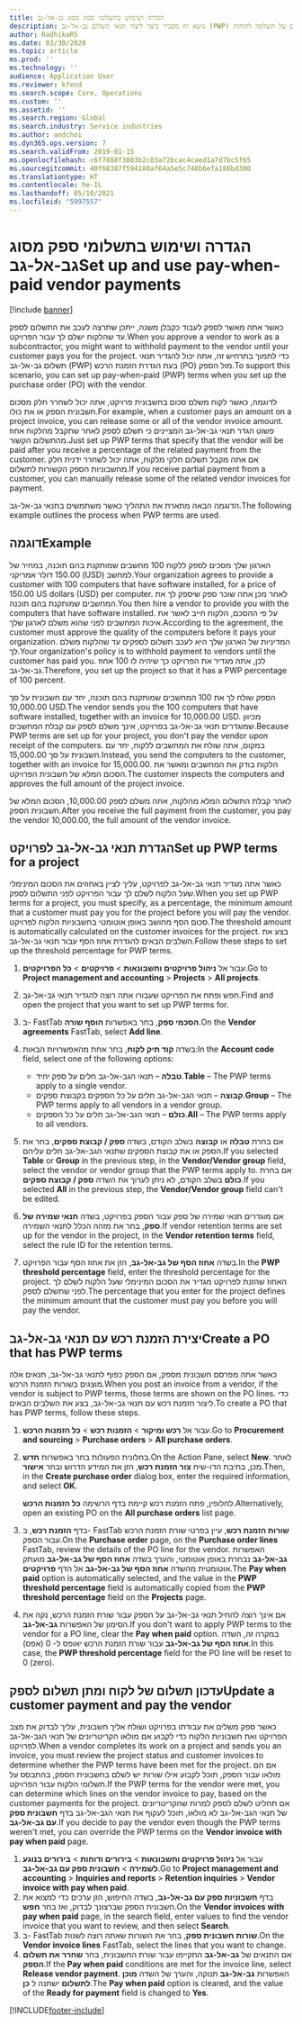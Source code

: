 ```yaml
---
title: הגדרה ושימוש בתשלומי ספק מסוג גב-אל-גב
description: נושא זה מסביר כיצד ליצור תנאי תשלום גב-אל-גב (PWP) כדי שתוכל לשחרר תשלומים חלקיים לספק, המבוססים על תשלומי לקוחות.
author: RadhikaRS
ms.date: 03/30/2020
ms.topic: article
ms.prod: ''
ms.technology: ''
audience: Application User
ms.reviewer: kfend
ms.search.scope: Core, Operations
ms.custom: ''
ms.assetid: ''
ms.search.region: Global
ms.search.industry: Service industries
ms.author: andchoi
ms.dyn365.ops.version: 7
ms.search.validFrom: 2019-01-15
ms.openlocfilehash: c6f7888f3803b2c83a72bcac4caed1a7d7bc5f65
ms.sourcegitcommit: 40f68387f594180af64a5e5c748b6efa188bd300
ms.translationtype: HT
ms.contentlocale: he-IL
ms.lasthandoff: 05/10/2021
ms.locfileid: "5997557"
---
```

# <a name="set-up-and-use-pay-when-paid-vendor-payments"></a><span data-ttu-id="e6932-103">הגדרה ושימוש בתשלומי ספק מסוג גב-אל-גב</span><span class="sxs-lookup"><span data-stu-id="e6932-103">Set up and use pay-when-paid vendor payments</span></span>

[!include [banner](../includes/banner.md)]

<span data-ttu-id="e6932-104">כאשר אתה מאשר לספק לעבוד כקבלן משנה, ייתכן שתרצה לעכב את התשלום לספק עד שהלקוח ישלם לך עבור הפרויקט.</span><span class="sxs-lookup"><span data-stu-id="e6932-104">When you approve a vendor to work as a subcontractor, you might want to withhold payment to the vendor until your customer pays you for the project.</span></span> <span data-ttu-id="e6932-105">כדי לתמוך בתרחיש זה, אתה יכול להגדיר תנאי תשלום גב-אל-גב (PWP) בעת הגדרת הזמנת הרכש (PO) מול הספק.</span><span class="sxs-lookup"><span data-stu-id="e6932-105">To support this scenario, you can set up pay-when-paid (PWP) terms when you set up the purchase order (PO) with the vendor.</span></span>

<span data-ttu-id="e6932-106">לדוגמה, כאשר לקוח משלם סכום בחשבונית פרויקט, אתה יכול לשחרר חלק מסכום חשבונית הספק או את כולו.</span><span class="sxs-lookup"><span data-stu-id="e6932-106">For example, when a customer pays an amount on a project invoice, you can release some or all of the vendor invoice amount.</span></span> <span data-ttu-id="e6932-107">פשוט הגדר תנאי גב-אל-גב המציינים כי תשלם לספק לאחר שתקבל מהלקוח אחוז מהתשלום הקשור.</span><span class="sxs-lookup"><span data-stu-id="e6932-107">Just set up PWP terms that specify that the vendor will be paid after you receive a percentage of the related payment from the customer.</span></span> <span data-ttu-id="e6932-108">אם אתה מקבל תשלום חלקי מלקוח, אתה יכול לשחרר ידנית חלק מחשבוניות הספק הקשורות לתשלום.</span><span class="sxs-lookup"><span data-stu-id="e6932-108">If you receive partial payment from a customer, you can manually release some of the related vendor invoices for payment.</span></span>

<span data-ttu-id="e6932-109">הדוגמה הבאה מתארת את התהליך כאשר משתמשים בתנאי גב-אל-גב.</span><span class="sxs-lookup"><span data-stu-id="e6932-109">The following example outlines the process when PWP terms are used.</span></span>

## <a name="example"></a><span data-ttu-id="e6932-110">דוגמה</span><span class="sxs-lookup"><span data-stu-id="e6932-110">Example</span></span>

<span data-ttu-id="e6932-111">הארגון שלך מסכים לספק ללקוח 100 מחשבים שמותקנת בהם תוכנה, במחיר של 150.00 דולר אמריקני (USD) למחשב.</span><span class="sxs-lookup"><span data-stu-id="e6932-111">Your organization agrees to provide a customer with 100 computers that have software installed, for a price of 150.00 US dollars (USD) per computer.</span></span> <span data-ttu-id="e6932-112">לאחר מכן אתה שוכר ספק שיספק לך את המחשבים שמותקנת בהם תוכנה.</span><span class="sxs-lookup"><span data-stu-id="e6932-112">You then hire a vendor to provide you with the computers that have software installed.</span></span> <span data-ttu-id="e6932-113">על פי ההסכם, הלקוח חייב לאשר את איכות המחשבים לפני שהוא משלם לארגון שלך.</span><span class="sxs-lookup"><span data-stu-id="e6932-113">According to the agreement, the customer must approve the quality of the computers before it pays your organization.</span></span> <span data-ttu-id="e6932-114">המדיניות של הארגון שלך היא לעכב תשלום לספקים עד שהלקוח משלם לך.</span><span class="sxs-lookup"><span data-stu-id="e6932-114">Your organization's policy is to withhold payment to vendors until the customer has paid you.</span></span> <span data-ttu-id="e6932-115">לכן, אתה מגדיר את הפרויקט כך שיהיה לו 100 אחוז גב-אל-גב.</span><span class="sxs-lookup"><span data-stu-id="e6932-115">Therefore, you set up the project so that it has a PWP percentage of 100 percent.</span></span>

<span data-ttu-id="e6932-116">הספק שולח לך את 100 המחשבים שמותקנת בהם תוכנה, יחד עם חשבונית על סך 10,000.00 USD.</span><span class="sxs-lookup"><span data-stu-id="e6932-116">The vendor sends you the 100 computers that have software installed, together with an invoice for 10,000.00 USD.</span></span> <span data-ttu-id="e6932-117">מכיוון שמוגדרים תנאי גב-אל-גב בפרויקט, אינך משלם לספק עם קבלת המחשבים.</span><span class="sxs-lookup"><span data-stu-id="e6932-117">Because PWP terms are set up for your project, you don't pay the vendor upon receipt of the computers.</span></span> <span data-ttu-id="e6932-118">במקום, אתה שולח את המחשבים ללקוח, יחד עם חשבונית על סך 15,000.00.</span><span class="sxs-lookup"><span data-stu-id="e6932-118">Instead, you send the computers to the customer, together with an invoice for 15,000.00.</span></span> <span data-ttu-id="e6932-119">הלקוח בודק את המחשבים ומאשר את הסכום המלא של חשבונית הפרויקט.</span><span class="sxs-lookup"><span data-stu-id="e6932-119">The customer inspects the computers and approves the full amount of the project invoice.</span></span>

<span data-ttu-id="e6932-120">לאחר קבלת התשלום המלא מהלקוח, אתה משלם לספק 10,000.00, הסכום המלא של חשבונית הספק.</span><span class="sxs-lookup"><span data-stu-id="e6932-120">After you receive the full payment from the customer, you pay the vendor 10,000.00, the full amount of the vendor invoice.</span></span>

## <a name="set-up-pwp-terms-for-a-project"></a><span data-ttu-id="e6932-121">הגדרת תנאי גב-אל-גב לפרויקט</span><span class="sxs-lookup"><span data-stu-id="e6932-121">Set up PWP terms for a project</span></span>

<span data-ttu-id="e6932-122">כאשר אתה מגדיר תנאי גב-אל-גב לפרויקט, עליך לציין באחוזים את הסכום המינימלי שעל הלקוח לשלם לך עבור הפרויקט לפני התשלום לספק.</span><span class="sxs-lookup"><span data-stu-id="e6932-122">When you set up PWP terms for a project, you must specify, as a percentage, the minimum amount that a customer must pay you for the project before you will pay the vendor.</span></span> <span data-ttu-id="e6932-123">סכום הסף מחושב באופן אוטומטי בחשבוניות הלקוח לפרויקט.</span><span class="sxs-lookup"><span data-stu-id="e6932-123">The threshold amount is automatically calculated on the customer invoices for the project.</span></span> <span data-ttu-id="e6932-124">בצע את השלבים הבאים להגדרת אחוז הסף עבור תנאי גב-אל-גב.</span><span class="sxs-lookup"><span data-stu-id="e6932-124">Follow these steps to set up the threshold percentage for PWP terms.</span></span>

1. <span data-ttu-id="e6932-125">עבור אל **ניהול פרויקטים וחשבונאות** \> **פרויקטים** \> **כל הפרויקטים**.</span><span class="sxs-lookup"><span data-stu-id="e6932-125">Go to **Project management and accounting** \> **Projects** \> **All projects**.</span></span>
2. <span data-ttu-id="e6932-126">חפש ופתח את הפרויקט שעבורו אתה רוצה להגדיר תנאי גב-אל-גב.</span><span class="sxs-lookup"><span data-stu-id="e6932-126">Find and open the project that you want to set up PWP terms for.</span></span>
3. <span data-ttu-id="e6932-127">ב- FastTab **הסכמי ספק**, בחר באפשרות **הוסף שורה**.</span><span class="sxs-lookup"><span data-stu-id="e6932-127">On the **Vendor agreements** FastTab, select **Add line**.</span></span>
3. <span data-ttu-id="e6932-128">בשדה **‏‫קוד תיק לקוח‬**, בחר אחת מהאפשרויות הבאות:</span><span class="sxs-lookup"><span data-stu-id="e6932-128">In the **Account code** field, select one of the following options:</span></span>

    - <span data-ttu-id="e6932-129">**טבלה** – תנאי הגב-אל-גב חלים על ספק יחיד.</span><span class="sxs-lookup"><span data-stu-id="e6932-129">**Table** – The PWP terms apply to a single vendor.</span></span>
    - <span data-ttu-id="e6932-130">**קבוצה** – תנאי הגב-אל-גב חלים על כל הספקים בקבוצת ספקים.</span><span class="sxs-lookup"><span data-stu-id="e6932-130">**Group** – The PWP terms apply to all vendors in a vendor group.</span></span>
    - <span data-ttu-id="e6932-131">**כולם** – תנאי הגב-אל-גב חלים על כל הספקים.</span><span class="sxs-lookup"><span data-stu-id="e6932-131">**All** – The PWP terms apply to all vendors.</span></span>

4. <span data-ttu-id="e6932-132">אם בחרת **טבלה** או **קבוצה** בשלב הקודם, בשדה **ספק / קבוצת ספקים**, בחר את הספק או את קבוצת הספקים שתנאי הגב-אל-גב חלים עליהם.</span><span class="sxs-lookup"><span data-stu-id="e6932-132">If you selected **Table** or **Group** in the previous step, in the **Vendor/Vendor group** field, select the vendor or vendor group that the PWP terms apply to.</span></span> <span data-ttu-id="e6932-133">אם בחרת **כולם** בשלב הקודם, לא ניתן לערוך את השדה **ספק / קבוצת ספקים**.</span><span class="sxs-lookup"><span data-stu-id="e6932-133">If you selected **All** in the previous step, the **Vendor/Vendor group** field can't be edited.</span></span>
5. <span data-ttu-id="e6932-134">אם מוגדרים תנאי שמירה של ספק עבור הספק בפרויקט, בשדה **תנאי שמירה של ספק**, בחר את מזהה הכלל לתנאי השמירה.</span><span class="sxs-lookup"><span data-stu-id="e6932-134">If vendor retention terms are set up for the vendor in the project, in the **Vendor retention terms** field, select the rule ID for the retention terms.</span></span>
6. <span data-ttu-id="e6932-135">בשדה **אחוז הסף של גב-אל-גב**, הזן את אחוז הסף עבור הפרויקט.</span><span class="sxs-lookup"><span data-stu-id="e6932-135">In the **PWP threshold percentage** field, enter the threshold percentage for the project.</span></span> <span data-ttu-id="e6932-136">האחוז שהזנת לפרויקט מגדיר את הסכום המינימלי שעל הלקוח לשלם לך לפני שתשלם לספק.</span><span class="sxs-lookup"><span data-stu-id="e6932-136">The percentage that you enter for the project defines the minimum amount that the customer must pay you before you will pay the vendor.</span></span>

## <a name="create-a-po-that-has-pwp-terms"></a><span data-ttu-id="e6932-137">יצירת הזמנת רכש עם תנאי גב-אל-גב</span><span class="sxs-lookup"><span data-stu-id="e6932-137">Create a PO that has PWP terms</span></span>

<span data-ttu-id="e6932-138">כאשר אתה מפרסם חשבונית מספק, אם הספק כפוף לתנאי גב-אל-גב, תנאים אלה מוצגים בשורות הזמנת הרכש.</span><span class="sxs-lookup"><span data-stu-id="e6932-138">When you post an invoice from a vendor, if the vendor is subject to PWP terms, those terms are shown on the PO lines.</span></span> <span data-ttu-id="e6932-139">כדי ליצור הזמנת רכש עם תנאי גב-אל-גב, בצע את השלבים הבאים.</span><span class="sxs-lookup"><span data-stu-id="e6932-139">To create a PO that has PWP terms, follow these steps.</span></span>

1. <span data-ttu-id="e6932-140">עבור אל **רכש ומיקור** \> **הזמנות רכש** \> **כל הזמנות הרכש**.</span><span class="sxs-lookup"><span data-stu-id="e6932-140">Go to **Procurement and sourcing** \> **Purchase orders** \> **All purchase orders**.</span></span>
2. <span data-ttu-id="e6932-141">בחלונית הפעולות בחר באפשרות **חדש**.</span><span class="sxs-lookup"><span data-stu-id="e6932-141">On the Action Pane, select **New**.</span></span> <span data-ttu-id="e6932-142">לאחר מכן, בתיבת הדו-שיח **צור הזמנת רכש**, הזן את המידע הדרוש ובחר **אישור**.</span><span class="sxs-lookup"><span data-stu-id="e6932-142">Then, in the **Create purchase order** dialog box, enter the required information, and select **OK**.</span></span>

    <span data-ttu-id="e6932-143">לחלופין, פתח הזמנת רכש קיימת בדף הרשימה **כל הזמנות הרכש**.</span><span class="sxs-lookup"><span data-stu-id="e6932-143">Alternatively, open an existing PO on the **All purchase orders** list page.</span></span>

4. <span data-ttu-id="e6932-144">בדף **הזמנת רכש**, ב- FastTab **שורות הזמנת רכש**, עיין בפרטי שורת הזמנת הרכש עבור הספק.</span><span class="sxs-lookup"><span data-stu-id="e6932-144">On the **Purchase order** page, on the **Purchase order lines** FastTab, review the details of the PO line for the vendor.</span></span> <span data-ttu-id="e6932-145">האפשרות **גב-אל-גב** נבחרת באופן אוטומטי, והערך בשדה **אחוז הסף של גב-אל-גב** מועתק אוטומטית מהשדה **אחוז הסף של גב-אל-גב** אל הדף **פרויקטים**.</span><span class="sxs-lookup"><span data-stu-id="e6932-145">The **Pay when paid** option is automatically selected, and the value in the **PWP threshold percentage** field is automatically copied from the **PWP threshold percentage** field on the **Projects** page.</span></span>
6. <span data-ttu-id="e6932-146">אם אינך רוצה להחיל תנאי גב-אל-גב על הספק עבור שורת הזמנת הרכש, נקה את הסימון של האפשרות **גב-אל-גב**.</span><span class="sxs-lookup"><span data-stu-id="e6932-146">If you don't want to apply PWP terms to the vendor for a PO line, clear the **Pay when paid** option.</span></span> <span data-ttu-id="e6932-147">במקרה זה, השדה **אחוז הסף של גב-אל-גב** עבור שורת הזמנת הרכש יאופס ל- 0 (אפס).</span><span class="sxs-lookup"><span data-stu-id="e6932-147">In this case, the **PWP threshold percentage** field for the PO line will be reset to 0 (zero).</span></span>

## <a name="update-a-customer-payment-and-pay-the-vendor"></a><span data-ttu-id="e6932-148">עדכון תשלום של לקוח ומתן תשלום לספק</span><span class="sxs-lookup"><span data-stu-id="e6932-148">Update a customer payment and pay the vendor</span></span>

<span data-ttu-id="e6932-149">כאשר ספק משלים את עבודתו בפרויקט ושולח אליך חשבונית, עליך לבדוק את מצב הפרויקט ואת חשבוניות הלקוח כדי לקבוע אם מולאו הקריטריונים של תנאי הגב-אל-גב לפרויקט.</span><span class="sxs-lookup"><span data-stu-id="e6932-149">When a vendor completes its work on a project and sends you an invoice, you must review the project status and customer invoices to determine whether the PWP terms have been met for the project.</span></span> <span data-ttu-id="e6932-150">אם הם מולאו עבור הספק, תוכל לקבוע אילו שורות יש לשלם בחשבונית הספק, בהתבסס על תשלומי הלקוח עבור הפרויקט.</span><span class="sxs-lookup"><span data-stu-id="e6932-150">If the PWP terms for the vendor were met, you can determine which lines on the vendor invoice to pay, based on the customer payments for the project.</span></span> <span data-ttu-id="e6932-151">אם תחליט לשלם לספק למרות שהקריטריונים של תנאי הגב-אל-גב לא מולאו, תוכל לעקוף את תנאי הגב-אל-גב בדף **חשבונית ספק עם גב-אל-גב**.</span><span class="sxs-lookup"><span data-stu-id="e6932-151">If you decide to pay the vendor even though the PWP terms weren't met, you can override the PWP terms on the **Vendor invoice with pay when paid** page.</span></span>

1. <span data-ttu-id="e6932-152">עבור אל **ניהול פרויקטים וחשבונאות** \> **בירורים ודוחות** \> **בירורים בנוגע לשמירה** \> **חשבונית ספק עם גב-אל-גב**.</span><span class="sxs-lookup"><span data-stu-id="e6932-152">Go to **Project management and accounting** \> **Inquiries and reports** \> **Retention inquiries** \> **Vendor invoice with pay when paid**.</span></span>
2. <span data-ttu-id="e6932-153">בדף **חשבוניות ספק עם גב-אל-גב**, בשדה החיפוש, הזן ערכים כדי למצוא את חשבונית הספק שברצונך לבדוק, ואז בחר **חפש**.</span><span class="sxs-lookup"><span data-stu-id="e6932-153">On the **Vendor invoices with pay when paid** page, in the search field, enter values to find the vendor invoice that you want to review, and then select **Search**.</span></span>
3. <span data-ttu-id="e6932-154">ב- FastTab **שורות חשבונית ספק**, בחר את השורות שאתה רוצה לשנות.</span><span class="sxs-lookup"><span data-stu-id="e6932-154">On the **Vendor invoice lines** FastTab, select the lines that you want to change.</span></span>
4. <span data-ttu-id="e6932-155">אם התנאים של **גב-אל-גב** התקיימו עבור שורת החשבונית, בחר **שחרר את תשלום הספק**.</span><span class="sxs-lookup"><span data-stu-id="e6932-155">If the **Pay when paid** conditions are met for the invoice line, select **Release vendor payment**.</span></span> <span data-ttu-id="e6932-156">האפשרות **גב-אל-גב** תנוקה, והערך של השדה **מוכן לתשלום** ישתנה ל **כן**.</span><span class="sxs-lookup"><span data-stu-id="e6932-156">The **Pay when paid** option is cleared, and the value of the **Ready for payment** field is changed to **Yes**.</span></span>


[!INCLUDE[footer-include](../includes/footer-banner.md)]